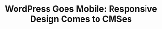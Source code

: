 ---
title: 'WordPress Goes Mobile: Responsive Design Comes to CMSes'
authors:
- rachel-mccollin
intro: 'Responsive design is quite easy when you control everything to do with the page, and you’re working on a small and manageable site. But what about a sprawling CMS? In such circumstances, you’ll often have to rely on plugins or extensions. WordPress developer Rachel McCollin shares some of her wisdom on this very subject.'
layout: article
---